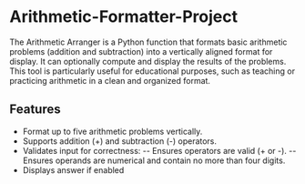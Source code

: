 # Arithmetic-Formatter-Project
The Arithmetic Arranger is a Python function that formats basic arithmetic problems (addition and subtraction) into a vertically aligned format for display. It can optionally compute and display the results of the problems. This tool is particularly useful for educational purposes, such as teaching or practicing arithmetic in a clean and organized format.
## Features
- Format up to five arithmetic problems vertically.
- Supports addition (+) and subtraction (-) operators.
- Validates input for correctness:
-- Ensures operators are valid (+ or -).
-- Ensures operands are numerical and contain no more than four digits.
- Displays answer if enabled

